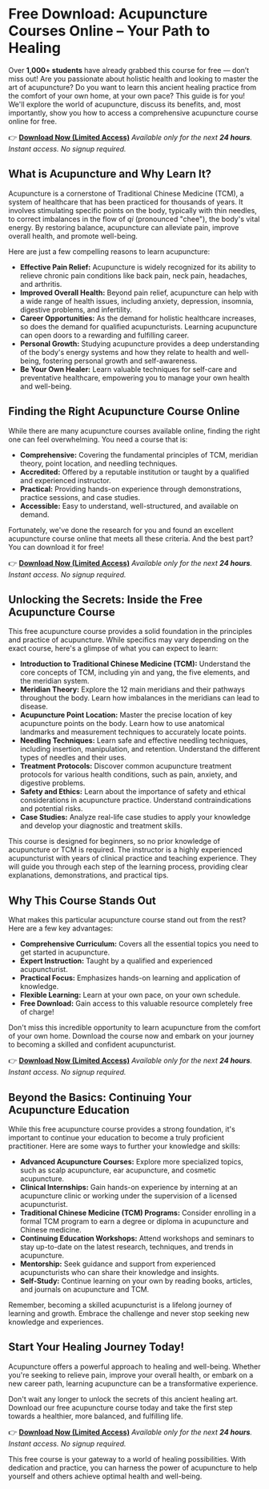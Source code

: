 # Free Download: Acupuncture Courses Online – Your Path to Healing

Over **1,000+ students** have already grabbed this course for free — don’t miss out!
Are you passionate about holistic health and looking to master the art of acupuncture? Do you want to learn this ancient healing practice from the comfort of your own home, at your own pace? This guide is for you! We'll explore the world of acupuncture, discuss its benefits, and, most importantly, show you how to access a comprehensive acupuncture course online for free.

👉 [**Download Now (Limited Access)**](https://udemywork.com/acupuncture-courses-online)
_Available only for the next **24 hours**. Instant access. No signup required._

## What is Acupuncture and Why Learn It?

Acupuncture is a cornerstone of Traditional Chinese Medicine (TCM), a system of healthcare that has been practiced for thousands of years. It involves stimulating specific points on the body, typically with thin needles, to correct imbalances in the flow of *qi* (pronounced "chee"), the body's vital energy. By restoring balance, acupuncture can alleviate pain, improve overall health, and promote well-being.

Here are just a few compelling reasons to learn acupuncture:

*   **Effective Pain Relief:** Acupuncture is widely recognized for its ability to relieve chronic pain conditions like back pain, neck pain, headaches, and arthritis.
*   **Improved Overall Health:** Beyond pain relief, acupuncture can help with a wide range of health issues, including anxiety, depression, insomnia, digestive problems, and infertility.
*   **Career Opportunities:** As the demand for holistic healthcare increases, so does the demand for qualified acupuncturists. Learning acupuncture can open doors to a rewarding and fulfilling career.
*   **Personal Growth:** Studying acupuncture provides a deep understanding of the body's energy systems and how they relate to health and well-being, fostering personal growth and self-awareness.
*   **Be Your Own Healer:** Learn valuable techniques for self-care and preventative healthcare, empowering you to manage your own health and well-being.

## Finding the Right Acupuncture Course Online

While there are many acupuncture courses available online, finding the right one can feel overwhelming. You need a course that is:

*   **Comprehensive:** Covering the fundamental principles of TCM, meridian theory, point location, and needling techniques.
*   **Accredited:** Offered by a reputable institution or taught by a qualified and experienced instructor.
*   **Practical:** Providing hands-on experience through demonstrations, practice sessions, and case studies.
*   **Accessible:** Easy to understand, well-structured, and available on demand.

Fortunately, we've done the research for you and found an excellent acupuncture course online that meets all these criteria. And the best part? You can download it for free!

👉 [**Download Now (Limited Access)**](https://udemywork.com/acupuncture-courses-online)
_Available only for the next **24 hours**. Instant access. No signup required._

## Unlocking the Secrets: Inside the Free Acupuncture Course

This free acupuncture course provides a solid foundation in the principles and practice of acupuncture. While specifics may vary depending on the exact course, here's a glimpse of what you can expect to learn:

*   **Introduction to Traditional Chinese Medicine (TCM):** Understand the core concepts of TCM, including yin and yang, the five elements, and the meridian system.
*   **Meridian Theory:** Explore the 12 main meridians and their pathways throughout the body. Learn how imbalances in the meridians can lead to disease.
*   **Acupuncture Point Location:** Master the precise location of key acupuncture points on the body. Learn how to use anatomical landmarks and measurement techniques to accurately locate points.
*   **Needling Techniques:** Learn safe and effective needling techniques, including insertion, manipulation, and retention. Understand the different types of needles and their uses.
*   **Treatment Protocols:** Discover common acupuncture treatment protocols for various health conditions, such as pain, anxiety, and digestive problems.
*   **Safety and Ethics:** Learn about the importance of safety and ethical considerations in acupuncture practice. Understand contraindications and potential risks.
*   **Case Studies:** Analyze real-life case studies to apply your knowledge and develop your diagnostic and treatment skills.

This course is designed for beginners, so no prior knowledge of acupuncture or TCM is required. The instructor is a highly experienced acupuncturist with years of clinical practice and teaching experience. They will guide you through each step of the learning process, providing clear explanations, demonstrations, and practical tips.

## Why This Course Stands Out

What makes this particular acupuncture course stand out from the rest? Here are a few key advantages:

*   **Comprehensive Curriculum:** Covers all the essential topics you need to get started in acupuncture.
*   **Expert Instruction:** Taught by a qualified and experienced acupuncturist.
*   **Practical Focus:** Emphasizes hands-on learning and application of knowledge.
*   **Flexible Learning:** Learn at your own pace, on your own schedule.
*   **Free Download:** Gain access to this valuable resource completely free of charge!

Don't miss this incredible opportunity to learn acupuncture from the comfort of your own home. Download the course now and embark on your journey to becoming a skilled and confident acupuncturist.

👉 [**Download Now (Limited Access)**](https://udemywork.com/acupuncture-courses-online)
_Available only for the next **24 hours**. Instant access. No signup required._

## Beyond the Basics: Continuing Your Acupuncture Education

While this free acupuncture course provides a strong foundation, it's important to continue your education to become a truly proficient practitioner. Here are some ways to further your knowledge and skills:

*   **Advanced Acupuncture Courses:** Explore more specialized topics, such as scalp acupuncture, ear acupuncture, and cosmetic acupuncture.
*   **Clinical Internships:** Gain hands-on experience by interning at an acupuncture clinic or working under the supervision of a licensed acupuncturist.
*   **Traditional Chinese Medicine (TCM) Programs:** Consider enrolling in a formal TCM program to earn a degree or diploma in acupuncture and Chinese medicine.
*   **Continuing Education Workshops:** Attend workshops and seminars to stay up-to-date on the latest research, techniques, and trends in acupuncture.
*   **Mentorship:** Seek guidance and support from experienced acupuncturists who can share their knowledge and insights.
*   **Self-Study:** Continue learning on your own by reading books, articles, and journals on acupuncture and TCM.

Remember, becoming a skilled acupuncturist is a lifelong journey of learning and growth. Embrace the challenge and never stop seeking new knowledge and experiences.

## Start Your Healing Journey Today!

Acupuncture offers a powerful approach to healing and well-being. Whether you're seeking to relieve pain, improve your overall health, or embark on a new career path, learning acupuncture can be a transformative experience.

Don't wait any longer to unlock the secrets of this ancient healing art. Download our free acupuncture course today and take the first step towards a healthier, more balanced, and fulfilling life.

👉 [**Download Now (Limited Access)**](https://udemywork.com/acupuncture-courses-online)
_Available only for the next **24 hours**. Instant access. No signup required._

This free course is your gateway to a world of healing possibilities. With dedication and practice, you can harness the power of acupuncture to help yourself and others achieve optimal health and well-being.
